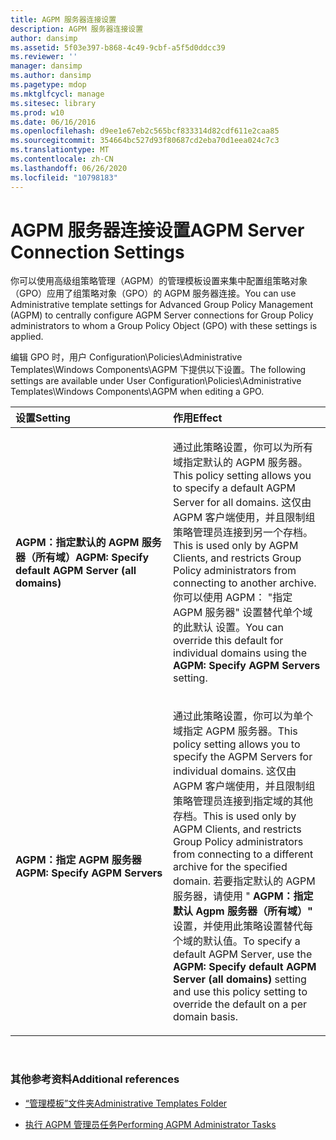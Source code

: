 ```yaml
---
title: AGPM 服务器连接设置
description: AGPM 服务器连接设置
author: dansimp
ms.assetid: 5f03e397-b868-4c49-9cbf-a5f5d0ddcc39
ms.reviewer: ''
manager: dansimp
ms.author: dansimp
ms.pagetype: mdop
ms.mktglfcycl: manage
ms.sitesec: library
ms.prod: w10
ms.date: 06/16/2016
ms.openlocfilehash: d9ee1e67eb2c565bcf833314d82cdf611e2caa85
ms.sourcegitcommit: 354664bc527d93f80687cd2eba70d1eea024c7c3
ms.translationtype: MT
ms.contentlocale: zh-CN
ms.lasthandoff: 06/26/2020
ms.locfileid: "10798183"
---
```

# <span data-ttu-id="79b06-103">AGPM 服务器连接设置</span><span class="sxs-lookup"><span data-stu-id="79b06-103">AGPM Server Connection Settings</span></span>


<span data-ttu-id="79b06-104">你可以使用高级组策略管理（AGPM）的管理模板设置来集中配置组策略对象（GPO）应用了组策略对象（GPO）的 AGPM 服务器连接。</span><span class="sxs-lookup"><span data-stu-id="79b06-104">You can use Administrative template settings for Advanced Group Policy Management (AGPM) to centrally configure AGPM Server connections for Group Policy administrators to whom a Group Policy Object (GPO) with these settings is applied.</span></span>

<span data-ttu-id="79b06-105">编辑 GPO 时，用户 Configuration\\Policies\\Administrative Templates\\Windows Components\\AGPM 下提供以下设置。</span><span class="sxs-lookup"><span data-stu-id="79b06-105">The following settings are available under User Configuration\\Policies\\Administrative Templates\\Windows Components\\AGPM when editing a GPO.</span></span>

<table>
<colgroup>
<col width="50%" />
<col width="50%" />
</colgroup>
<thead>
<tr class="header">
<th align="left"><span data-ttu-id="79b06-106">设置</span><span class="sxs-lookup"><span data-stu-id="79b06-106">Setting</span></span></th>
<th align="left"><span data-ttu-id="79b06-107">作用</span><span class="sxs-lookup"><span data-stu-id="79b06-107">Effect</span></span></th>
</tr>
</thead>
<tbody>
<tr class="odd">
<td align="left"><p><strong><span data-ttu-id="79b06-108">AGPM：指定默认的 AGPM 服务器（所有域）</span><span class="sxs-lookup"><span data-stu-id="79b06-108">AGPM: Specify default AGPM Server (all domains)</span></span></strong></p></td>
<td align="left"><p><span data-ttu-id="79b06-109">通过此策略设置，你可以为所有域指定默认的 AGPM 服务器。</span><span class="sxs-lookup"><span data-stu-id="79b06-109">This policy setting allows you to specify a default AGPM Server for all domains.</span></span> <span data-ttu-id="79b06-110">这仅由 AGPM 客户端使用，并且限制组策略管理员连接到另一个存档。</span><span class="sxs-lookup"><span data-stu-id="79b06-110">This is used only by AGPM Clients, and restricts Group Policy administrators from connecting to another archive.</span></span> <span data-ttu-id="79b06-111">你可以使用 AGPM： "指定 AGPM 服务器" 设置替代单个域的此默认 <strong> </strong> 设置。</span><span class="sxs-lookup"><span data-stu-id="79b06-111">You can override this default for individual domains using the <strong>AGPM: Specify AGPM Servers</strong> setting.</span></span></p></td>
</tr>
<tr class="even">
<td align="left"><p><strong><span data-ttu-id="79b06-112">AGPM：指定 AGPM 服务器</span><span class="sxs-lookup"><span data-stu-id="79b06-112">AGPM: Specify AGPM Servers</span></span></strong></p></td>
<td align="left"><p><span data-ttu-id="79b06-113">通过此策略设置，你可以为单个域指定 AGPM 服务器。</span><span class="sxs-lookup"><span data-stu-id="79b06-113">This policy setting allows you to specify the AGPM Servers for individual domains.</span></span> <span data-ttu-id="79b06-114">这仅由 AGPM 客户端使用，并且限制组策略管理员连接到指定域的其他存档。</span><span class="sxs-lookup"><span data-stu-id="79b06-114">This is used only by AGPM Clients, and restricts Group Policy administrators from connecting to a different archive for the specified domain.</span></span> <span data-ttu-id="79b06-115">若要指定默认的 AGPM 服务器，请使用 " <strong> AGPM：指定默认 Agpm 服务器（所有域）" </strong> 设置，并使用此策略设置替代每个域的默认值。</span><span class="sxs-lookup"><span data-stu-id="79b06-115">To specify a default AGPM Server, use the <strong>AGPM: Specify default AGPM Server (all domains)</strong> setting and use this policy setting to override the default on a per domain basis.</span></span></p></td>
</tr>
</tbody>
</table>

 

### <span data-ttu-id="79b06-116">其他参考资料</span><span class="sxs-lookup"><span data-stu-id="79b06-116">Additional references</span></span>

-   [<span data-ttu-id="79b06-117">“管理模板”文件夹</span><span class="sxs-lookup"><span data-stu-id="79b06-117">Administrative Templates Folder</span></span>](administrative-templates-folder-agpm30ops.md)

-   [<span data-ttu-id="79b06-118">执行 AGPM 管理员任务</span><span class="sxs-lookup"><span data-stu-id="79b06-118">Performing AGPM Administrator Tasks</span></span>](performing-agpm-administrator-tasks-agpm30ops.md)

 

 





